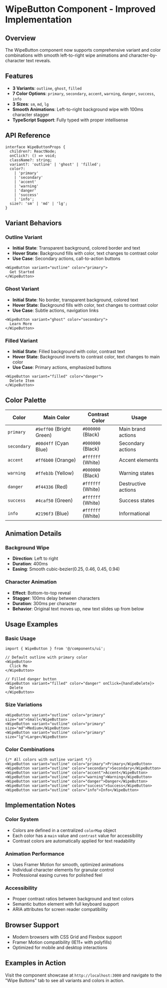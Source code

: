 # WipeButton Component - Improved Implementation

## Overview

The WipeButton component now supports comprehensive variant and color combinations with smooth left-to-right wipe animations and character-by-character text reveals.

## Features

- **3 Variants**: `outline`, `ghost`, `filled`
- **7 Color Options**: `primary`, `secondary`, `accent`, `warning`, `danger`, `success`, `info`
- **3 Sizes**: `sm`, `md`, `lg`
- **Smooth Animations**: Left-to-right background wipe with 100ms character stagger
- **TypeScript Support**: Fully typed with proper intellisense

## API Reference

```tsx
interface WipeButtonProps {
  children?: ReactNode;
  onClick?: () => void;
  className?: string;
  variant?: 'outline' | 'ghost' | 'filled';
  color?:
    | 'primary'
    | 'secondary'
    | 'accent'
    | 'warning'
    | 'danger'
    | 'success'
    | 'info';
  size?: 'sm' | 'md' | 'lg';
}
```

## Variant Behaviors

### Outline Variant

- **Initial State**: Transparent background, colored border and text
- **Hover State**: Background fills with color, text changes to contrast color
- **Use Case**: Secondary actions, call-to-action buttons

```tsx
<WipeButton variant="outline" color="primary">
  Get Started
</WipeButton>
```

### Ghost Variant

- **Initial State**: No border, transparent background, colored text
- **Hover State**: Background fills with color, text changes to contrast color
- **Use Case**: Subtle actions, navigation links

```tsx
<WipeButton variant="ghost" color="secondary">
  Learn More
</WipeButton>
```

### Filled Variant

- **Initial State**: Filled background with color, contrast text
- **Hover State**: Background inverts to contrast color, text changes to main color
- **Use Case**: Primary actions, emphasized buttons

```tsx
<WipeButton variant="filled" color="danger">
  Delete Item
</WipeButton>
```

## Color Palette

| Color       | Main Color               | Contrast Color    | Usage               |
| ----------- | ------------------------ | ----------------- | ------------------- |
| `primary`   | `#9eff00` (Bright Green) | `#000000` (Black) | Main brand actions  |
| `secondary` | `#00d4ff` (Cyan Blue)    | `#000000` (Black) | Secondary actions   |
| `accent`    | `#ff6b00` (Orange)       | `#ffffff` (White) | Accent elements     |
| `warning`   | `#ffeb3b` (Yellow)       | `#000000` (Black) | Warning states      |
| `danger`    | `#f44336` (Red)          | `#ffffff` (White) | Destructive actions |
| `success`   | `#4caf50` (Green)        | `#ffffff` (White) | Success states      |
| `info`      | `#2196f3` (Blue)         | `#ffffff` (White) | Informational       |

## Animation Details

### Background Wipe

- **Direction**: Left to right
- **Duration**: 400ms
- **Easing**: Smooth cubic-bezier(0.25, 0.46, 0.45, 0.94)

### Character Animation

- **Effect**: Bottom-to-top reveal
- **Stagger**: 100ms delay between characters
- **Duration**: 300ms per character
- **Behavior**: Original text moves up, new text slides up from below

## Usage Examples

### Basic Usage

```tsx
import { WipeButton } from '@/components/ui';

// Default outline with primary color
<WipeButton>
  Click Me
</WipeButton>

// Filled danger button
<WipeButton variant="filled" color="danger" onClick={handleDelete}>
  Delete
</WipeButton>
```

### Size Variations

```tsx
<WipeButton variant="outline" color="primary" size="sm">Small</WipeButton>
<WipeButton variant="outline" color="primary" size="md">Medium</WipeButton>
<WipeButton variant="outline" color="primary" size="lg">Large</WipeButton>
```

### Color Combinations

```tsx
{/* All colors with outline variant */}
<WipeButton variant="outline" color="primary">Primary</WipeButton>
<WipeButton variant="outline" color="secondary">Secondary</WipeButton>
<WipeButton variant="outline" color="accent">Accent</WipeButton>
<WipeButton variant="outline" color="warning">Warning</WipeButton>
<WipeButton variant="outline" color="danger">Danger</WipeButton>
<WipeButton variant="outline" color="success">Success</WipeButton>
<WipeButton variant="outline" color="info">Info</WipeButton>
```

## Implementation Notes

### Color System

- Colors are defined in a centralized `colorMap` object
- Each color has a `main` value and `contrast` value for accessibility
- Contrast colors are automatically applied for text readability

### Animation Performance

- Uses Framer Motion for smooth, optimized animations
- Individual character elements for granular control
- Professional easing curves for polished feel

### Accessibility

- Proper contrast ratios between background and text colors
- Semantic button element with full keyboard support
- ARIA attributes for screen reader compatibility

## Browser Support

- Modern browsers with CSS Grid and Flexbox support
- Framer Motion compatibility (IE11+ with polyfills)
- Optimized for mobile and desktop interactions

## Examples in Action

Visit the component showcase at `http://localhost:3000` and navigate to the "Wipe Buttons" tab to see all variants and colors in action.
